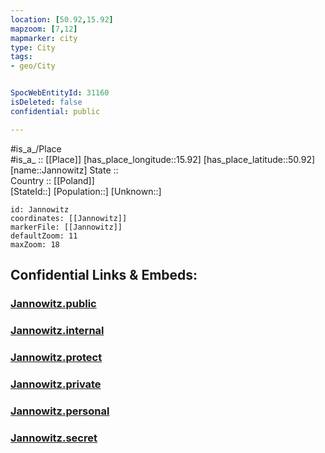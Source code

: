```yaml
---
location: [50.92,15.92] 
mapzoom: [7,12] 
mapmarker: city 
type: City
tags:
- geo/City


SpocWebEntityId: 31160
isDeleted: false
confidential: public

---
```

#is_a_/Place  
#is_a_ :: [[Place]] 
[has_place_longitude::15.92] 
[has_place_latitude::50.92] 
[name::Jannowitz] 
State ::  
Country :: [[Poland]]  
[StateId::] 
[Population::] 
[Unknown::] 


```leaflet
id: Jannowitz
coordinates: [[Jannowitz]] 
markerFile: [[Jannowitz]] 
defaultZoom: 11 
maxZoom: 18
```


## Confidential Links & Embeds: 

### [Jannowitz.public](/_public/\Earth\Continent\Europe\Europe~East\Poland\Provinces~Poland\Lower_Silesian\CityJannowitz.public.md) 

### [Jannowitz.internal](/_internal/\Earth\Continent\Europe\Europe~East\Poland\Provinces~Poland\Lower_Silesian\CityJannowitz.internal.md) 

### [Jannowitz.protect](/_protect/\Earth\Continent\Europe\Europe~East\Poland\Provinces~Poland\Lower_Silesian\CityJannowitz.protect.md) 

### [Jannowitz.private](/_private/\Earth\Continent\Europe\Europe~East\Poland\Provinces~Poland\Lower_Silesian\CityJannowitz.private.md) 

### [Jannowitz.personal](/_personal/\Earth\Continent\Europe\Europe~East\Poland\Provinces~Poland\Lower_Silesian\CityJannowitz.personal.md) 

### [Jannowitz.secret](/_secret/\Earth\Continent\Europe\Europe~East\Poland\Provinces~Poland\Lower_Silesian\CityJannowitz.secret.md)

